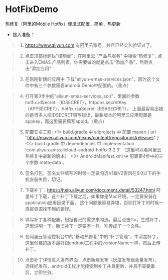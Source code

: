 # HotFixDemo
热修复（阿里的Mobile Hotfix）傻瓜式配置，简单，热更新


* 接入准备：

 > 1. https://www.aliyun.com 有阿里云账号，并且已经实名验证过了。

 > 2. 点击顶部标题栏"控制台"，在阿里云 "产品与服务" 中搜索"热修复" , 点击进入EMAS 产品列表，你需要做的就是点击"添加产品"，然后点击"添加应用"

 > 3. 在刚刚新建的应用中 下载"aliyun-emas-services.json"，因为这个文件中有三个参数需要android Demo中配置的。（重点）

 > 4. 打开第3步中的"aliyun-emas-services.json"，里面的参数 hotfix.idSecret （IDSECRET），httpdns.secretKey （APPSECRET），hotfix.rsaSecret（RSASECRET），
      上面最容易出错的是很多人把IDSECRET填写错误，最新版本的阿里云应用配置是appkey，而这里需要填写appId。（重点）

 > 5. 配置安卓工程: <1> build.gradle 中 allprojects 中 配置 maven { url "http://maven.aliyun.com/nexus/content/repositories/releases" }
        <2> build.gradle 中 dependencies 中   implementation 'com.aliyun.ams:alicloud-android-hotfix:3.2.3' （这里可以看阿里云热修复中最新的版本）
        <3> AndroidManifest.xml 中 配置第4步中的三个参数 meta-data 。

 > 6. 签名打包，签名文件填写的时候一定要勾选V1跟V2否则在6.0以下的手机安装失败，切记。

 > 7. 下载补丁：https://help.aliyun.com/document_detail/53247.html 阿里补丁下载，这个补丁下载之后，如果你是Mac环境，一定要安装在application应用目录下面，
     这个问题很容易弄错，否则打补丁的时候一直报资源找不到的错误。

 > 8. 填写补丁各种配置，根据自己的需求来勾选。最后点击Go，生成补丁，这里说明一下，新旧补丁一定要不一样，别弄成了一个文件。

 > 9. 在阿里云管理控制台中的"移动热修复"中的"补丁管理"，中添加补丁，这里创建的版本最好跟android工程中的versionName一样，然后上传补丁。

 > 10. 点击补丁详情进入发布界面，点击新建发布（灰度发布跟全量发布），选择好发布，android工程才能接受到补丁并且更新，并且不需要重启，立即生效。